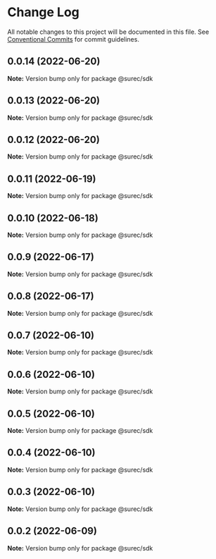 # Change Log

All notable changes to this project will be documented in this file.
See [Conventional Commits](https://conventionalcommits.org) for commit guidelines.

## 0.0.14 (2022-06-20)

**Note:** Version bump only for package @surec/sdk





## 0.0.13 (2022-06-20)

**Note:** Version bump only for package @surec/sdk





## 0.0.12 (2022-06-20)

**Note:** Version bump only for package @surec/sdk





## 0.0.11 (2022-06-19)

**Note:** Version bump only for package @surec/sdk





## 0.0.10 (2022-06-18)

**Note:** Version bump only for package @surec/sdk





## 0.0.9 (2022-06-17)

**Note:** Version bump only for package @surec/sdk





## 0.0.8 (2022-06-17)

**Note:** Version bump only for package @surec/sdk





## 0.0.7 (2022-06-10)

**Note:** Version bump only for package @surec/sdk





## 0.0.6 (2022-06-10)

**Note:** Version bump only for package @surec/sdk





## 0.0.5 (2022-06-10)

**Note:** Version bump only for package @surec/sdk





## 0.0.4 (2022-06-10)

**Note:** Version bump only for package @surec/sdk





## 0.0.3 (2022-06-10)

**Note:** Version bump only for package @surec/sdk





## 0.0.2 (2022-06-09)

**Note:** Version bump only for package @surec/sdk
